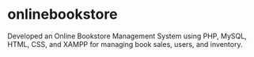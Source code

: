 # onlinebookstore
Developed an Online Bookstore Management System using PHP, MySQL, HTML, CSS, and XAMPP for managing  book sales, users, and inventory.  
